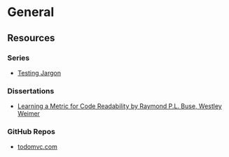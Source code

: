 # General

## Resources

### Series

- [Testing Jargon](https://laracasts.com/series/testing-jargon)

### Dissertations

- [Learning a Metric for Code Readability by Raymond P.L. Buse, Westley Weimer](https://web.eecs.umich.edu/~weimerw/p/weimer-tse2010-readability-preprint.pdf)

### GitHub Repos

- [todomvc.com](http://todomvc.com/)